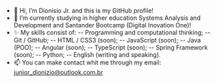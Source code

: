 - 👋 Hi, I’m Dionisio Jr. and this is my GitHub profile!
- 🌱 I’m currently studying in higher education Systems Analysis and Development and Santander Bootcamp (Digital Inovation One)!
- ✨ My skills consist of:
-- Programming and computational thinking;
-- Git / GitHub;
-- HTML / CSS3 (soon);
-- JavaScript (soon);
-- Java (POO);
-- Angular (soon);
-- TypeScript (soon);
-- Spring Framework (soon);
-- Python;
-- English (writing and speaking).
- 📫 You can make contact whit me through my email: junior_dionizio@outlook.com.br

<!---
DioJun/DioJun is a ✨ special ✨ repository because its `README.md` (this file) appears on your GitHub profile.
You can click the Preview link to take a look at your changes.
--->

